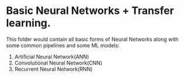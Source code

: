 # Basic Neural Networks + Transfer learning.
This folder would contain all basic forms of Neural Networks along with some common pipelines and some ML models:

1. Artificial Neural Network(ANN)
2. Convolutional Neural Network(CNN)
3. Recurrent Neural Network(RNN)

